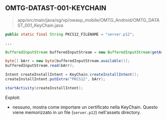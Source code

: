 ## OMTG-DATAST-001-KEYCHAIN

> app/src/main/java/sg/vp/owasp_mobile/OMTG_Android/OMTG_DATAST_001_KeyChain.java

```java
public static final String PKCS12_FILENAME = "server.p12";

...

BufferedInputStream bufferedInputStream = new BufferedInputStream(getAssets().open(PKCS12_FILENAME));

byte[] bArr = new byte[bufferedInputStream.available()];
bufferedInputStream.read(bArr);

Intent createInstallIntent = KeyChain.createInstallIntent();
createInstallIntent.putExtra("PKCS12", bArr);

startActivity(createInstallIntent);
```

Exploit:

- nessuno, mostra come importare un certificato nella KeyChain.
Questo viene memorizzato in un file (`server.p12`) nell'assets directory.
